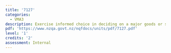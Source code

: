```yaml
---
title: '7127'
categories:
  - VMA3
description: Exercise informed choice in deciding on a major goods or service purchase
pdf: 'https://www.nzqa.govt.nz/nqfdocs/units/pdf/7127.pdf'
level: '1'
credits: '2'
assessment: Internal
---
```


